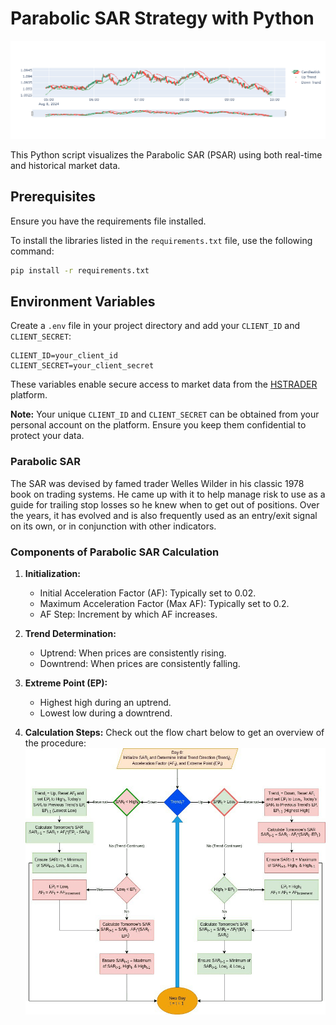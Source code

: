 # Parabolic SAR Strategy with Python

![psar plot](img/psar.png)

This Python script visualizes the Parabolic SAR (PSAR) using both real-time and historical market data.
## Prerequisites

Ensure you have the requirements file installed.

To install the libraries listed in the `requirements.txt` file, use the following command:

```sh
pip install -r requirements.txt
```

## Environment Variables

Create a `.env` file in your project directory and add your `CLIENT_ID` and `CLIENT_SECRET`:

```env
CLIENT_ID=your_client_id
CLIENT_SECRET=your_client_secret
```

These variables enable secure access to market data from the [HSTRADER](https://staging.hstrader.com/login) platform.

**Note:**
Your unique `CLIENT_ID` and `CLIENT_SECRET` can be obtained from your personal account on the platform. Ensure you keep them confidential to protect your data.

### Parabolic SAR

The SAR was devised by famed trader Welles Wilder in his classic 1978 book on trading systems. He came up with it to help manage risk to use as a guide for trailing stop losses so he knew when to get out of positions. Over the years, it has evolved and is also frequently used as an entry/exit signal on its own, or in conjunction with other indicators.

### Components of Parabolic SAR Calculation

1. **Initialization:**
   - Initial Acceleration Factor (AF): Typically set to 0.02.
   - Maximum Acceleration Factor (Max AF): Typically set to 0.2.
   - AF Step: Increment by which AF increases.

2. **Trend Determination:**
   - Uptrend: When prices are consistently rising.
   - Downtrend: When prices are consistently falling.

3. **Extreme Point (EP):**
   - Highest high during an uptrend.
   - Lowest low during a downtrend.

4. **Calculation Steps:**
   Check out the flow chart below to get an overview of the procedure:
   ![sar calculation flowchart](img/sar_calculation_flowchart.png)
